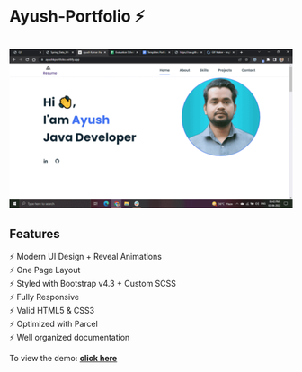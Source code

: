 # Ayush-Portfolio ⚡️ 

<h2 align="center">
  <img src="https://github.com/Aayush771/Ayush-Portfolio/blob/master/img/portfolio.gif?raw=true" alt="Simplefolio" width="600px" />
  <br>
</h2>

## Features

⚡️ Modern UI Design + Reveal Animations\
⚡️ One Page Layout\
⚡️ Styled with Bootstrap v4.3 + Custom SCSS\
⚡️ Fully Responsive\
⚡️ Valid HTML5 & CSS3\
⚡️ Optimized with Parcel\
⚡️ Well organized documentation

To view the demo: **[click here](https://ayushkportfolio.netlify.app/)**
